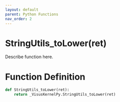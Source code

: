 ```yaml
---
layout: default
parent: Python Functions
nav_order: 2
---
```


# StringUtils_toLower(ret)

Describe function here.

# Function Definition

```python
def StringUtils_toLower(ret):
    return _VisusKernelPy.StringUtils_toLower(ret)
```